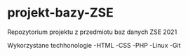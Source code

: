 # projekt-bazy-ZSE
Repozytorium projektu z przedmiotu baz danych ZSE 2021

Wykorzystane techhonologie
-HTML
-CSS
-PHP
-Linux
-Git
